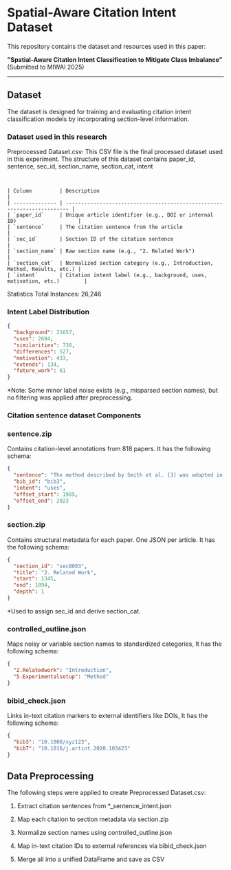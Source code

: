#  Spatial-Aware Citation Intent Dataset

This repository contains the dataset and resources used in this paper:

**"Spatial-Aware Citation Intent Classification to Mitigate Class Imbalance"** (Submitted to MIWAI 2025)

---

##  Dataset 

The dataset is designed for training and evaluating citation intent classification models by incorporating section-level information.

###  Dataset used in this research 

Preprocessed Dataset.csv: This CSV file is the final processed dataset used in this experiment. The structure of this dataset contains paper_id, sentence, sec_id, section_name, section_cat, intent


```csv


| Column         | Description                                                             |
| -------------- | ----------------------------------------------------------------------- |
| `paper_id`     | Unique article identifier (e.g., DOI or internal ID)                    |
| `sentence`     | The citation sentence from the article                                  |
| `sec_id`       | Section ID of the citation sentence                                     |
| `section_name` | Raw section name (e.g., "2. Related Work")                              |
| `section_cat`  | Normalized section category (e.g., Introduction, Method, Results, etc.) |
| `intent`       | Citation intent label (e.g., background, uses, motivation, etc.)        |
```

Statistics
Total Instances: 26,246

### Intent Label Distribution

```json
{
  "background": 21657,
  "uses": 2684,
  "similarities": 738,
  "differences": 527,
  "motivation": 433,
  "extends": 134,
  "future_work": 61
}
```
*Note: Some minor label noise exists (e.g., misparsed section names), but no filtering was applied after preprocessing.

### Citation sentence dataset Components

### sentence.zip
Contains citation-level annotations from 818 papers. It has the following schema:

```json
{
  "sentence": "The method described by Smith et al. [3] was adopted in our study.",
  "bib_id": "bib3",
  "intent": "uses",
  "offset_start": 1985,
  "offset_end": 2023
}
```
### section.zip
Contains structural metadata for each paper. One JSON per article. It has the following schema:

```json
{
  "section_id": "sec0003",
  "title": "2. Related Work",
  "start": 1345,
  "end": 1894,
  "depth": 1
}
```
*Used to assign sec_id and derive section_cat.

### controlled_outline.json
Maps noisy or variable section names to standardized categories, It has the following schema:
```json
{
  "2.Relatedwork": "Introduction",
  "5.Experimentalsetup": "Method"
}
```
### bibid_check.json
Links in-text citation markers to external identifiers like DOIs, It has the following schema:
```json
{
  "bib3": "10.1000/xyz123",
  "bib7": "10.1016/j.artint.2020.103423"
}
```
## Data Preprocessing 

The following steps were applied to create Preprocessed Dataset.csv:

1. Extract citation sentences from *_sentence_intent.json

2. Map each citation to section metadata via section.zip

3. Normalize section names using controlled_outline.json

4. Map in-text citation IDs to external references via bibid_check.json

5. Merge all into a unified DataFrame and save as CSV
